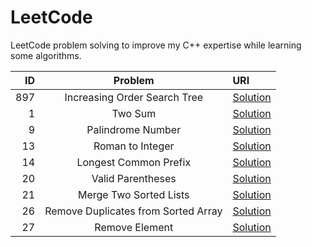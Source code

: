 # LeetCode
LeetCode problem solving to improve my C++ expertise while learning some algorithms.

ID|Problem|URI
-:|:-:|:-
897|Increasing Order Search Tree|[Solution](https://github.com/mezdelex/LeetCode/blob/main/C%2B%2B/897.%20Increasing%20Order%20Search%20Tree/solution.cpp)
1|Two Sum|[Solution](https://github.com/mezdelex/LeetCode/blob/main/C%2B%2B/1.%20Two%20Sum/solution.cpp)
9|Palindrome Number|[Solution](https://github.com/mezdelex/LeetCode/blob/main/C%2B%2B/9.%20Palindrome%20Number/solution.cpp)
13|Roman to Integer|[Solution](https://github.com/mezdelex/LeetCode/blob/main/C%2B%2B/13.%20Roman%20to%20Integer/solution.cpp)
14|Longest Common Prefix|[Solution](https://github.com/mezdelex/LeetCode/blob/main/C%2B%2B/14.%20Longest%20Common%20Prefix/solution.cpp)
20|Valid Parentheses|[Solution](https://github.com/mezdelex/LeetCode/blob/main/C%2B%2B/20.%20Valid%20Parentheses/solution.cpp)
21|Merge Two Sorted Lists|[Solution](https://github.com/mezdelex/LeetCode/blob/main/C%2B%2B/21.%20Merge%20Two%20Sorted%20Lists/solution.cpp)
26|Remove Duplicates from Sorted Array|[Solution](https://github.com/mezdelex/LeetCode/blob/main/C%2B%2B/26.%20Remove%20Duplicates%20from%20Sorted%20Array/solution.cpp)
27|Remove Element|[Solution](https://github.com/mezdelex/LeetCode/blob/main/C%2B%2B/26.%20Remove%20Element/solution.cpp)


